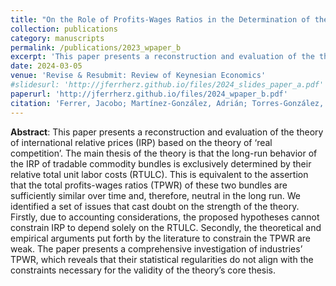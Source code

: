```yaml
---
title: "On the Role of Profits-Wages Ratios in the Determination of the Long-Run Behavior of International Relative Prices"
collection: publications
category: manuscripts
permalink: /publications/2023_wpaper_b
excerpt: 'This paper presents a reconstruction and evaluation of the theory of international relative prices (IRP) based on the theory of ‘real competition’.'
date: 2024-03-05
venue: 'Revise & Resubmit: Review of Keynesian Economics'
#slidesurl: 'http://jferrherz.github.io/files/2024_slides_paper_a.pdf'
paperurl: 'http://jferrherz.github.io/files/2024_wpaper_b.pdf'
citation: 'Ferrer, Jacobo; Martínez-González, Adrián; Torres-González, Luis Daniel (2024). &quot;On the Role of Profits-Wages Ratios in the Determination of the Long-Run Behavior of International Relative Prices&quot; <i>Centro Sraffa Working Papers</i>, n. 67.'
---
```

**Abstract**: This paper presents a reconstruction and evaluation of the theory of international relative prices (IRP) based on the theory of ‘real competition’. The main thesis of the theory is that the long-run behavior of the IRP of tradable commodity bundles is exclusively determined by their relative total unit labor costs (RTULC). This is equivalent to the assertion that the total profits-wages ratios (TPWR) of these two bundles are sufficiently similar over time and, therefore, neutral in the long run. We identified a set of issues that cast doubt on the strength of the theory. Firstly, due to accounting considerations, the proposed hypotheses cannot constrain IRP to depend solely on the RTULC. Secondly, the theoretical and empirical arguments put forth by the literature to constrain the TPWR are weak. The paper presents a comprehensive investigation of industries’ TPWR, which reveals that their statistical regularities do not align with the constraints necessary for the validity of the theory’s core thesis.

